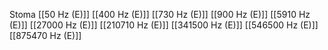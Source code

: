 Stoma
[[50 Hz (E)]]
[[400 Hz (E)]]
[[730 Hz (E)]]
[[900 Hz (E)]]
[[5910 Hz (E)]]
[[27000 Hz (E)]]
[[210710 Hz (E)]]
[[341500 Hz (E)]]
[[546500 Hz (E)]]
[[875470 Hz (E)]]